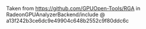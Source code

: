 Taken from https://github.com/GPUOpen-Tools/RGA in RadeonGPUAnalyzerBackend/include @ a13f242b3ce6dc9e49904c648b2552c9f80ddc6c

